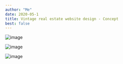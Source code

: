 ```yaml
---
author: "Me"
date: 2020-05-1
title: Vintage real estate website design - Concept
best: false
---
```


![image](/img/design2.png)


![image](/img/design3.png)


![image](/img/design4.png)

